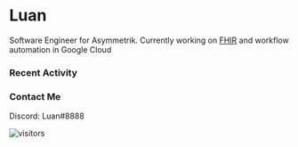 # Luan

Software Engineer for Asymmetrik. Currently working on [FHIR](https://hl7.org/FHIR/) and workflow automation in Google Cloud

### Recent Activity

<!--START_SECTION:activity-->

<!--END_SECTION:activity-->

### Contact Me

Discord: Luan#8888

![visitors](https://visitor-badge.glitch.me/badge?page_id=luan-dev.visitor-badge)
